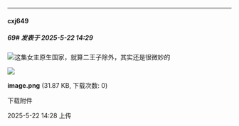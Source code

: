﻿
*****

####  cxj649  
##### 69#       发表于 2025-5-22 14:29

<img src="https://static.stage1st.com/image/smiley/face2017/068.png" referrerpolicy="no-referrer">这集女主原生国家，就算二王子除外，其实还是很微妙的

<img src="https://img.stage1st.com/forum/202505/22/142859r6w8f61601ff0l9g.png" referrerpolicy="no-referrer">

<strong>image.png</strong> (31.87 KB, 下载次数: 0)

下载附件

2025-5-22 14:28 上传


